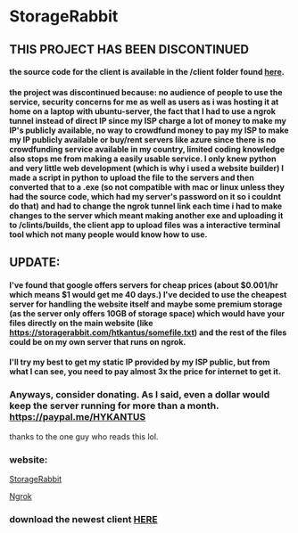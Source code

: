 # StorageRabbit

## THIS PROJECT HAS BEEN DISCONTINUED
#### the source code for the client is available in the /client folder found [here](/client). 
#### the project was discontinued because: no audience of people to use the service, security concerns for me as well as users as i was hosting it at home on a laptop with ubuntu-server, the fact that I had to use a ngrok tunnel instead of direct IP since my ISP charge a lot of money to make my IP's publicly available, no way to crowdfund money to pay my ISP to make my IP publicly available or buy/rent servers like azure since there is no crowdfunding service available in my country, limited coding knowledge also stops me from making a easily usable service. I only knew python and very little web development (which is why i used a website builder) I made a script in python to upload the file to the servers and then converted that to a .exe (so not compatible with mac or linux unless they had the source code, which had my server's password on it so i couldnt do that) and had to change the ngrok tunnel link each time i had to make changes to the server which meant making another exe and uploading it to /clints/builds, the client app to upload files was a interactive terminal tool which not many people would know how to use.

## UPDATE:
#### I've found that google offers servers for cheap prices (about $0.001/hr which means $1 would get me 40 days.) I've decided to use the cheapest server for handling the website itself and maybe some premium storage (as the server only offers 10GB of storage space) which would have your files directly on the main website (like https://storagerabbit.com/htkantus/somefile.txt) and the rest of the files could be on my own server that runs on ngrok.

#### I'll try my best to get my static IP provided by my ISP public, but from what I can see, you need to pay almost 3x the price for internet to get it.

### Anyways, consider donating. As I said, even a dollar would keep the server running for more than a month. https://paypal.me/HYKANTUS

thanks to the one guy who reads this lol.

### website:

[StorageRabbit](http://storagerabbit.ml/)

[Ngrok](http://c3de3df489e3.in.ngrok.io/Home.html)


### download the newest client [HERE](/client/builds)
